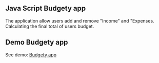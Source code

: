 ## Java Script Budgety app

The application allow users add and remove "Income" and "Expenses. Calculating the final total of users budget.

## Demo Budgety app

See demo: <a href="https://budgety2-app.netlify.app/" target="_blank">Budgety app</a>
